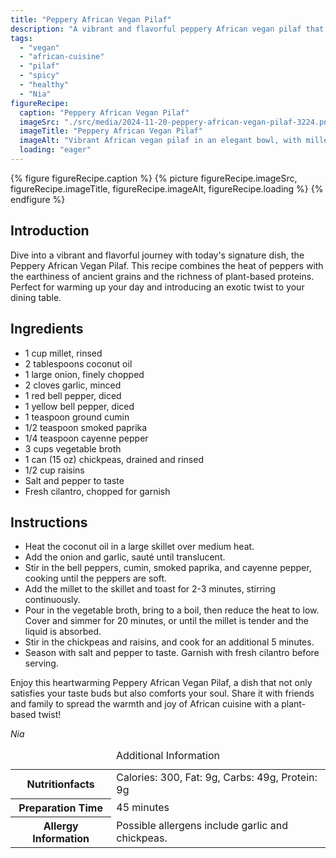 ```yaml
---
title: "Peppery African Vegan Pilaf"
description: "A vibrant and flavorful peppery African vegan pilaf that combines spices, millet, and vegetables for a delicious, hearty meal."
tags:
  - "vegan"
  - "african-cuisine"
  - "pilaf"
  - "spicy"
  - "healthy"
  - "Nia"
figureRecipe: 
  caption: "Peppery African Vegan Pilaf"
  imageSrc: "./src/media/2024-11-20-peppery-african-vegan-pilaf-3224.png"
  imageTitle: "Peppery African Vegan Pilaf"
  imageAlt: "Vibrant African vegan pilaf in an elegant bowl, with millet, peppers, chickpeas, and cilantro, on a minimalist table with subtle decor."
  loading: "eager"
---
```


{% figure figureRecipe.caption %}
{% picture figureRecipe.imageSrc, figureRecipe.imageTitle, figureRecipe.imageAlt, figureRecipe.loading %}
{% endfigure %}

## Introduction

Dive into a vibrant and flavorful journey with today's signature dish, the Peppery African Vegan Pilaf. This recipe combines the heat of peppers with the earthiness of ancient grains and the richness of plant-based proteins. Perfect for warming up your day and introducing an exotic twist to your dining table.

## Ingredients

- 1 cup millet, rinsed
- 2 tablespoons coconut oil
- 1 large onion, finely chopped
- 2 cloves garlic, minced
- 1 red bell pepper, diced
- 1 yellow bell pepper, diced
- 1 teaspoon ground cumin
- 1/2 teaspoon smoked paprika
- 1/4 teaspoon cayenne pepper
- 3 cups vegetable broth
- 1 can (15 oz) chickpeas, drained and rinsed
- 1/2 cup raisins
- Salt and pepper to taste
- Fresh cilantro, chopped for garnish

## Instructions

- Heat the coconut oil in a large skillet over medium heat.
- Add the onion and garlic, sauté until translucent.
- Stir in the bell peppers, cumin, smoked paprika, and cayenne pepper, cooking until the peppers are soft.
- Add the millet to the skillet and toast for 2-3 minutes, stirring continuously.
- Pour in the vegetable broth, bring to a boil, then reduce the heat to low. Cover and simmer for 20 minutes, or until the millet is tender and the liquid is absorbed.
- Stir in the chickpeas and raisins, and cook for an additional 5 minutes.
- Season with salt and pepper to taste. Garnish with fresh cilantro before serving.

Enjoy this heartwarming Peppery African Vegan Pilaf, a dish that not only satisfies your taste buds but also comforts your soul. Share it with friends and family to spread the warmth and joy of African cuisine with a plant-based twist!

*Nia*

<table><caption class='sr-only'>Additional Information</caption><tr><th>Nutritionfacts</th><td>Calories: 300, Fat: 9g, Carbs: 49g, Protein: 9g&nbsp;</td></tr><tr><th>Preparation Time</th><td>45 minutes&nbsp;</td></tr><tr><th>Allergy Information</th><td>Possible allergens include garlic and chickpeas.&nbsp;</td></tr></table>

